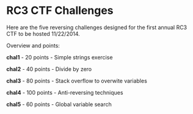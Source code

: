 RC3 CTF Challenges
==================
Here are the five reversing challenges designed for the first annual RC3 CTF to be hosted 11/22/2014.

Overview and points:

<b>chal1</b> - 20 points - Simple strings exercise

<b>chal2</b> - 40 points - Divide by zero

<b>chal3</b> - 80 points - Stack overflow to overwite variables

<b>chal4</b> - 100 points - Anti-reversing techniques

<b>chal5</b> - 60 points - Global variable search

